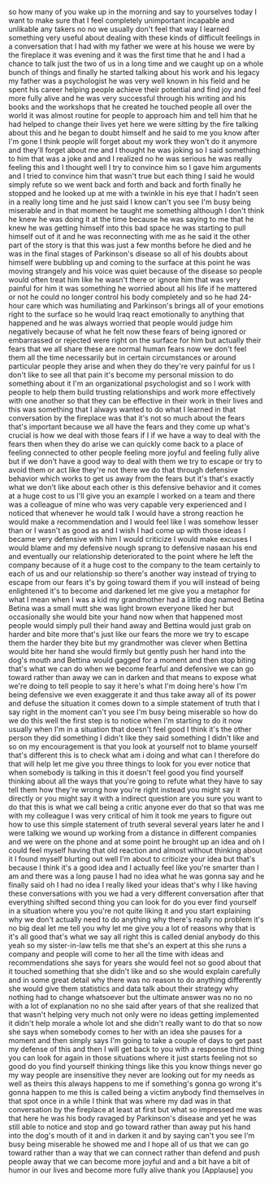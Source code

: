 
so how many of you wake up in the
morning and say to yourselves today I
want to make sure that I feel completely
unimportant incapable and unlikable any
takers
no no we usually don&#39;t feel that way
I learned something very useful about
dealing with these kinds of difficult
feelings in a conversation that I had
with my father we were at his house we
were by the fireplace it was evening and
it was the first time that he and I had
a chance to talk just the two of us in a
long time and we caught up on a whole
bunch of things and finally he started
talking about his work and his legacy my
father was a psychologist he was very
well known in his field and he spent his
career helping people achieve their
potential
and find joy and feel more fully alive
and he was very successful through his
writing and his books and the workshops
that he created he touched people all
over the world
it was almost routine for people to
approach him and tell him that he had
helped to change their lives yet here we
were sitting by the fire talking about
this and he began to doubt himself and
he said to me you know after I&#39;m gone I
think people will forget about my work
they won&#39;t do it anymore
and they&#39;ll forget about me and I
thought he was joking so I said
something to him that was a joke and and
I realized no he was serious he was
really feeling this and I thought well I
try to convince him so I gave him
arguments and I tried to convince him
that wasn&#39;t true but each thing I said
he would simply refute so we went back
and forth and back and forth finally he
stopped and he looked up at me with a
twinkle in his eye that I hadn&#39;t seen in
a really long time and he just said I
know can&#39;t you see I&#39;m busy being
miserable
and in that moment he taught me
something although I don&#39;t think he knew
he was doing it at the time because he
was saying to me that he knew he was
getting himself into this bad space he
was starting to pull himself out of it
and he was reconnecting with me as he
said it the other part of the story is
that this was just a few months before
he died and he was in the final stages
of Parkinson&#39;s disease so all of his
doubts about himself were bubbling up
and coming to the surface at this point
he was moving strangely and his voice
was quiet because of the disease so
people would often treat him like he
wasn&#39;t there or ignore him that was very
painful for him it was something he
worried about all his life if he
mattered or not he could no longer
control his body completely and so he
had 24-hour care which was humiliating
and Parkinson&#39;s brings all of your
emotions right to the surface so he
would Iraq react emotionally to anything
that happened and he was always worried
that people would judge him negatively
because of what he felt
now these fears of being ignored or
embarrassed or rejected were right on
the surface for him but actually their
fears that we all share these are normal
human fears now we don&#39;t feel them all
the time necessarily but in certain
circumstances or around particular
people they arise and when they do
they&#39;re very painful for us I don&#39;t like
to see all that pain it&#39;s become my
personal mission to do something about
it I&#39;m an organizational psychologist
and so I work with people to help them
build trusting relationships and work
more effectively with one another so
that they can be effective in their work
in their lives and this was something
that I always wanted to do what I
learned in that conversation by the
fireplace was that it&#39;s not so much
about the fears that&#39;s important because
we all have the fears and they come up
what&#39;s crucial is how we deal with those
fears if I if we have a way to deal with
the fears then when they do arise we can
quickly come back to a place of feeling
connected to other people feeling more
joyful and feeling fully alive but if we
don&#39;t have a good way to deal with them
we try to escape or try to avoid them or
act like they&#39;re not there
we do that through defensive behavior
which works to get us away from the
fears but it&#39;s that&#39;s exactly what we
don&#39;t like about each other is this
defensive behavior and it comes at a
huge cost to us I&#39;ll give you an example
I worked on a team and there was a
colleague of mine who was very capable
very experienced and I noticed that
whenever he would talk I would have a
strong reaction he would make a
recommendation and I would feel like I
was somehow lesser than or I wasn&#39;t as
good as and I wish I had come up with
those ideas I became very defensive with
him I would criticize I would make
excuses I would blame and my defensive
nough sprang to defensive nasaan his end
and eventually our relationship
deteriorated to the point where he left
the company because of it a huge cost to
the company to the team certainly to
each of us and our relationship so
there&#39;s another way instead of trying to
escape from our fears it&#39;s by going
toward them if you will instead of being
enlightened it&#39;s to become and darkened
let me give you a metaphor for what I
mean when I was a kid my grandmother had
a little dog named Betina Betina was a
small mutt she was light brown everyone
liked her but occasionally she would
bite your hand now when that happened
most people would simply pull their hand
away and Bettina would just grab on
harder and bite more that&#39;s just like
our fears the more we try to escape them
the harder they bite but my grandmother
was clever
when Bettina would bite her hand she
would firmly but gently push her hand
into the dog&#39;s mouth and Bettina would
gagged for a moment and then stop biting
that&#39;s what we can do when we become
fearful and defensive
we can go toward rather than away we can
in darken and that means to expose what
we&#39;re doing to tell people to say it
here&#39;s what I&#39;m doing here&#39;s how I&#39;m
being defensive
we even exaggerate it and thus take away
all of its power and defuse the
situation it comes down to a simple
statement of truth that I say right in
the moment can&#39;t you see I&#39;m busy being
miserable so how do we do this well the
first step is to notice when I&#39;m
starting to do it now usually when I&#39;m
in a situation that doesn&#39;t feel good
I think it&#39;s the other person they did
something I didn&#39;t like they said
something I didn&#39;t like and so on my
encouragement is that you look at
yourself not to blame yourself that&#39;s
different this is to check what am i
doing and what can I therefore do that
will help let me give you three things
to look for you ever notice that when
somebody is talking in this it doesn&#39;t
feel good you find yourself thinking
about all the ways that you&#39;re going to
refute what they have to say
tell them how they&#39;re wrong how you&#39;re
right instead you might say it directly
or you might say it with a indirect
question are you sure you want to do
that this is what we call being a critic
anyone ever do that so that was me
with my colleague I was very critical of
him it took me years to figure out how
to use this simple statement of truth
several several years later he and I
were talking we wound up working from a
distance in different companies and we
were on the phone and at some point he
brought up an idea and oh I could feel
myself having that old reaction and
almost without thinking about it I found
myself blurting out well I&#39;m about to
criticize your idea but that&#39;s because I
think it&#39;s a good idea and I actually
feel like you&#39;re smarter than I am
and there was a long pause I had no idea
what he was gonna say and he finally
said oh I had no idea I really liked
your ideas that&#39;s why I like having
these conversations with you
we had a very different conversation
after that everything shifted second
thing you can look for do you ever find
yourself in a situation where you you&#39;re
not quite liking it and you start
explaining why we don&#39;t actually need to
do anything why there&#39;s really no
problem it&#39;s no big deal let me tell you
why let me give you a lot of reasons why
that is it&#39;s all good that&#39;s what we say
all right this is called denial anybody
do this yeah so my sister-in-law tells
me that she&#39;s an expert at this
she runs a company and people will come
to her all the time with ideas and
recommendations she says for years she
would feel not so good about that it
touched something that she didn&#39;t like
and so she would explain carefully and
in some great detail why there was no
reason to do anything differently she
would give them statistics and data talk
about their strategy why nothing had to
change whatsoever but the ultimate
answer was no no no with a lot of
explanation no no she said after years
of that she realized that that wasn&#39;t
helping very much not only were no ideas
getting implemented it didn&#39;t help
morale a whole lot and she didn&#39;t really
want to do that so now she says when
somebody comes to her with an idea she
pauses for a moment and then simply says
I&#39;m going to take a couple of days to
get past my defense of this and then I
will get back to you with a response
third thing you can look for again in
those situations where it just starts
feeling not so good do you find yourself
thinking things like this you know
things never go my way people are
insensitive
they never are looking out for my needs
as well as theirs this always happens to
me if something&#39;s gonna go wrong it&#39;s
gonna happen
to me this is called being a victim
anybody find themselves in that spot
once in a while I think that was where
my dad was in that conversation by the
fireplace at least at first but what so
impressed me was that here he was his
body ravaged by Parkinson&#39;s disease and
yet he was still able to notice and stop
and go toward rather than away put his
hand into the dog&#39;s mouth of it and in
darken it and by saying can&#39;t you see
I&#39;m busy being miserable he showed me
and I hope all of us that we can go
toward rather than a way that we can
connect rather than defend and push
people away that we can become more
joyful and and a bit have a bit of humor
in our lives and become more fully alive
thank you
[Applause]
you
